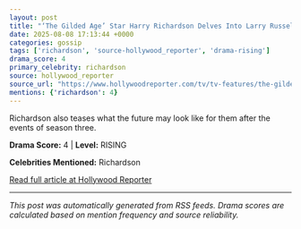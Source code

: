 ```yaml
---
layout: post
title: "‘The Gilded Age’ Star Harry Richardson Delves Into Larry Russell’s Relationship With Marian Brook Heading Into Finale"
date: 2025-08-08 17:13:44 +0000
categories: gossip
tags: ['richardson', 'source-hollywood_reporter', 'drama-rising']
drama_score: 4
primary_celebrity: richardson
source: hollywood_reporter
source_url: "https://www.hollywoodreporter.com/tv/tv-features/the-gilded-age-larry-marian-harry-richardson-finale-interview-1236340310/"
mentions: {'richardson': 4}
---
```


Richardson also teases what the future may look like for them after the events of season three.

**Drama Score:** 4 | **Level:** RISING

**Celebrities Mentioned:** Richardson

[Read full article at Hollywood Reporter](https://www.hollywoodreporter.com/tv/tv-features/the-gilded-age-larry-marian-harry-richardson-finale-interview-1236340310/)

---
*This post was automatically generated from RSS feeds. Drama scores are calculated based on mention frequency and source reliability.*
